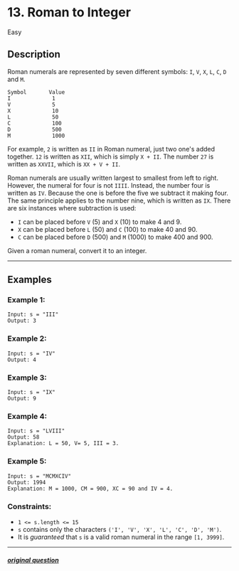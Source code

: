 # 13. Roman to Integer

Easy

## Description

Roman numerals are represented by seven different symbols: `I`, `V`, `X`, `L`, `C`, `D` and `M`.

```
Symbol       Value
I             1
V             5
X             10
L             50
C             100
D             500
M             1000
```

For example, `2` is written as `II` in Roman numeral, just two one's added together. 
`12` is written as `XII`, which is simply `X + II`. 
The number `27` is written as `XXVII`, which is `XX + V + II`.

Roman numerals are usually written largest to smallest from left to right. 
However, the numeral for four is not `IIII`. Instead, the number four is written as `IV`. 
Because the one is before the five we subtract it making four. 
The same principle applies to the number nine, which is written as `IX`. 
There are six instances where subtraction is used:

- `I` can be placed before `V` (5) and `X` (10) to make 4 and 9. 
- `X` can be placed before `L` (50) and `C` (100) to make 40 and 90. 
- `C` can be placed before `D` (500) and `M` (1000) to make 400 and 900.

Given a roman numeral, convert it to an integer.

---

## Examples

### Example 1:

```
Input: s = "III"
Output: 3
```

### Example 2:

```
Input: s = "IV"
Output: 4
```

### Example 3:

```
Input: s = "IX"
Output: 9
```

### Example 4:

```
Input: s = "LVIII"
Output: 58
Explanation: L = 50, V= 5, III = 3.
```

### Example 5:

```
Input: s = "MCMXCIV"
Output: 1994
Explanation: M = 1000, CM = 900, XC = 90 and IV = 4.
```

### Constraints:

- `1 <= s.length <= 15`
- `s` contains only the characters `('I', 'V', 'X', 'L', 'C', 'D', 'M')`.
- It is *guaranteed* that `s` is a valid roman numeral in the range `[1, 3999]`.

---

##### [original question](https://leetcode.com/problems/roman-to-integer/)
